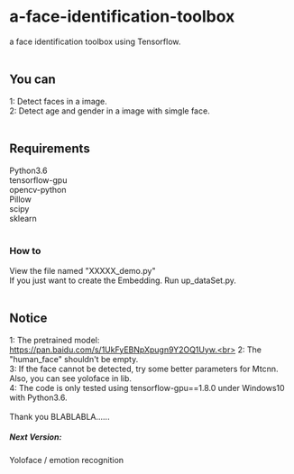 # a-face-identification-toolbox
a face identification toolbox using Tensorflow.<br>
<br>
## You can
1: Detect faces in a image.<br>
2: Detect age and gender in a image with simgle face.<br>
<br>
## Requirements
Python3.6<br>
tensorflow-gpu<br>
opencv-python<br>
Pillow<br>
scipy<br>
sklearn<br>
<br>
### How to 
View the file named "XXXXX_demo.py"<br>
If you just want to create the Embedding. Run up_dataSet.py.<br>
<br>
## Notice
1: The pretrained model: https://pan.baidu.com/s/1UkFyEBNpXpugn9Y2OQ1Uyw.<br>
2: The "human_face" shouldn't be empty.<br>
3: If the face cannot be detected, try some better parameters for Mtcnn. Also, you can see yoloface in lib. <br>
4: The code is only tested using tensorflow-gpu==1.8.0 under Windows10 with Python3.6.<br>
<br>
Thank you BLABLABLA......<br>
##### Next Version:
Yoloface / emotion recognition
